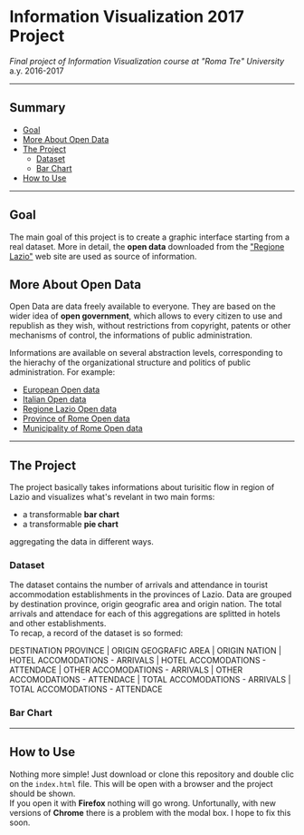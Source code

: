 # Information Visualization 2017 Project

*Final project of Information Visualization course at "Roma Tre" University*   
a.y. 2016-2017

_____

## Summary
- [Goal](#goal)
- [More About Open Data](#more-about-open-data)
- [The Project](#the-project)
	* [Dataset](#dataset)
	* [Bar Chart](#bar-chart)
- [How to Use](#how-to-use)
_____

## Goal

The main goal of this project is to create a graphic interface starting from a real dataset. More in detail, the **open data** downloaded from the ["Regione Lazio"](https://dati.lazio.it/) web site are used as source of information.

## More About Open Data

Open Data are data freely available to everyone. They are based on the wider idea of **open government**, which allows to every citizen to use and republish as they wish, without restrictions from copyright, patents or other mechanisms of control, the informations of public administration.

Informations are available on several abstraction levels, corresponding to the hierachy of the organizational structure and politics of public administration. For example:   
- [European Open data](https://open-data.europa.eu/en/data/)
- [Italian Open data](http://www.dati.gov.it/)
- [Regione Lazio Open data](https://dati.lazio.it/)
- [Province of Rome Open data]("http://www.opendata.provincia.roma.it/)
- [Municipality of Rome Open data](http://dati.comune.roma.it/)
______

## The Project

The project basically takes informations about turisitic flow in region of Lazio and visualizes what's revelant in two main forms:   
- a transformable **bar chart**
- a transformable **pie chart**

aggregating the data in different ways.

### Dataset

The dataset contains the number of arrivals and attendance in tourist accommodation establishments in the provinces of Lazio. Data are grouped by destination province, origin geografic area and origin nation. The total arrivals and attendace for each of this aggregations are splitted in hotels and other establishments.  
To recap, a record of the dataset is so formed:  
  
DESTINATION PROVINCE | ORIGIN GEOGRAFIC AREA | ORIGIN NATION | HOTEL ACCOMODATIONS - ARRIVALS | HOTEL ACCOMODATIONS - ATTENDACE | OTHER ACCOMODATIONS - ARRIVALS | OTHER ACCOMODATIONS - ATTENDACE | TOTAL ACCOMODATIONS - ARRIVALS | TOTAL ACCOMODATIONS - ATTENDACE  

### Bar Chart
______

## How to Use

Nothing more simple! Just download or clone this repository and double clic on the `index.html` file. This will be open with a browser and the project should be shown.   
If you open it with **Firefox** nothing will go wrong. Unfortunally, with new versions of **Chrome** there is a problem with the modal box. I hope to fix this soon.